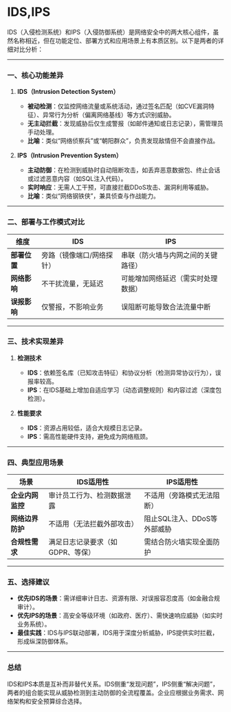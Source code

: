 # IDS,IPS
IDS（入侵检测系统）和IPS（入侵防御系统）是网络安全中的两大核心组件，虽然名称相近，但在功能定位、部署方式和应用场景上有本质区别。以下是两者的详细对比分析：

---

### **一、核心功能差异**
1. **IDS（Intrusion Detection System）**  
   - **被动检测**：仅监控网络流量或系统活动，通过签名匹配（如CVE漏洞特征）、异常行为分析（偏离网络基线）等方式识别威胁。  
   - **无主动拦截**：发现威胁后仅生成警报（如邮件通知或日志记录），需管理员手动处理。  
   - **比喻**：类似“网络侦察兵”或“朝阳群众”，负责发现敌情但不会直接作战。

2. **IPS（Intrusion Prevention System）**  
   - **主动防御**：在检测到威胁时自动阻断攻击，如丢弃恶意数据包、终止会话或过滤恶意内容（如SQL注入代码）。  
   - **实时响应**：无需人工干预，可直接拦截DDoS攻击、漏洞利用等威胁。  
   - **比喻**：类似“网络钢铁侠”，兼具侦查与作战能力。

---

### **二、部署与工作模式对比**
| **维度**       | **IDS**                            | **IPS**                            |
|----------------|------------------------------------|------------------------------------|
| **部署位置**    | 旁路（镜像端口/网络探针）          | 串联（防火墙与内网之间的关键路径） |
| **网络影响**    | 不干扰流量，无延迟                 | 可能增加网络延迟（需实时处理数据） |
| **误报影响**    | 仅警报，不影响业务                 | 误阻断可能导致合法流量中断       |

---

### **三、技术实现差异**
1. **检测技术**  
   - **IDS**：依赖签名库（已知攻击特征）和协议分析（检测异常协议行为），误报率较高。  
   - **IPS**：在IDS基础上增加自适应学习（动态调整规则）和内容过滤（深度包检测）。

2. **性能要求**  
   - **IDS**：资源占用较低，适合大规模日志记录。  
   - **IPS**：需高性能硬件支持，避免成为网络瓶颈。

---

### **四、典型应用场景**
| **场景**       | **IDS适用性**                     | **IPS适用性**                     |
|----------------|-----------------------------------|-----------------------------------|
| **企业内网监控** | 审计员工行为、检测数据泄露         | 不适用（旁路模式无法阻断）         |
| **网络边界防护** | 不适用（无法拦截外部攻击）         | 阻止SQL注入、DDoS等外部威胁 |
| **合规性需求**  | 满足日志记录要求（如GDPR、等保）   | 需结合防火墙实现全面防护     |

---

### **五、选择建议**
- **优先IDS的场景**：需详细审计日志、资源有限、对误报容忍度高（如金融合规审计）。  
- **优先IPS的场景**：高安全等级环境（如政府、医疗）、需快速响应威胁（如实时业务系统）。  
- **最佳实践**：IDS与IPS联动部署，IDS用于深度分析威胁，IPS提供实时拦截，形成纵深防御体系。

---

### **总结**
IDS和IPS本质是互补而非替代关系。IDS侧重“发现问题”，IPS侧重“解决问题”，两者的组合能实现从威胁检测到主动防御的全流程覆盖。企业应根据业务需求、网络架构和安全预算综合选择。